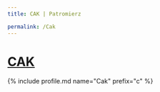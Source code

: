 ```yaml
---
title: CAK | Patromierz

permalink: /Cak
---
```


# [CAK](https://patronite.pl/Cak)

{% include profile.md name="Cak" prefix="c" %}
